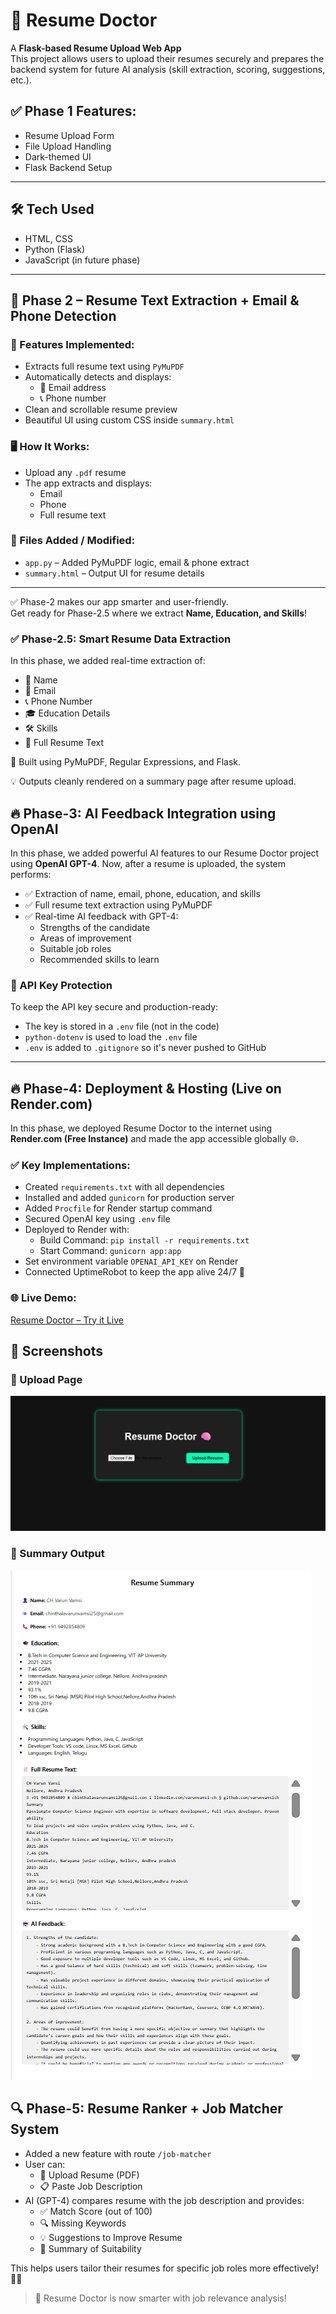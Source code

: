 # 🧠 Resume Doctor

A **Flask-based Resume Upload Web App**  
This project allows users to upload their resumes securely and prepares the backend system for future AI analysis (skill extraction, scoring, suggestions, etc.).

## ✅ Phase 1 Features:
- Resume Upload Form
- File Upload Handling
- Dark-themed UI
- Flask Backend Setup

---

## 🛠️ Tech Used
- HTML, CSS
- Python (Flask)
- JavaScript (in future phase)


---

## 🚀 Phase 2 – Resume Text Extraction + Email & Phone Detection

### 🔧 Features Implemented:
- Extracts full resume text using `PyMuPDF`
- Automatically detects and displays:
  - 📧 Email address
  - 📞 Phone number
- Clean and scrollable resume preview
- Beautiful UI using custom CSS inside `summary.html`

### 🖥️ How It Works:
- Upload any `.pdf` resume
- The app extracts and displays:
  - Email
  - Phone
  - Full resume text

### 📁 Files Added / Modified:
- `app.py` – Added PyMuPDF logic, email & phone extract
- `summary.html` – Output UI for resume details

---

✅ Phase-2 makes our app smarter and user-friendly.  
Get ready for Phase-2.5 where we extract **Name, Education, and Skills**!




### ✅ Phase-2.5: Smart Resume Data Extraction

In this phase, we added real-time extraction of:

- 📛 Name
- 📧 Email
- 📞 Phone Number
- 🎓 Education Details
- 🛠️ Skills
- 📃 Full Resume Text

🧠 Built using PyMuPDF, Regular Expressions, and Flask.

💡 Outputs cleanly rendered on a summary page after resume upload.


## 🔥 Phase-3: AI Feedback Integration using OpenAI

In this phase, we added powerful AI features to our Resume Doctor project using **OpenAI GPT-4**. Now, after a resume is uploaded, the system performs:

- ✅ Extraction of name, email, phone, education, and skills
- ✅ Full resume text extraction using PyMuPDF
- ✅ Real-time AI feedback with GPT-4:
  - Strengths of the candidate
  - Areas of improvement
  - Suitable job roles
  - Recommended skills to learn

### 🔐 API Key Protection

To keep the API key secure and production-ready:
- The key is stored in a `.env` file (not in the code)
- `python-dotenv` is used to load the `.env` file
- `.env` is added to `.gitignore` so it's never pushed to GitHub

---

## 🔥 Phase-4: Deployment & Hosting (Live on Render.com)

In this phase, we deployed Resume Doctor to the internet using **Render.com (Free Instance)** and made the app accessible globally 🌐.

### ✅ Key Implementations:

- Created `requirements.txt` with all dependencies
- Installed and added `gunicorn` for production server
- Added `Procfile` for Render startup command
- Secured OpenAI key using `.env` file
- Deployed to Render with:
  - Build Command: `pip install -r requirements.txt`
  - Start Command: `gunicorn app:app`
- Set environment variable `OPENAI_API_KEY` on Render
- Connected UptimeRobot to keep the app alive 24/7 🚀

### 🌐 Live Demo:
[Resume Doctor – Try it Live](https://resume-doctor.onrender.com)

## 📸 Screenshots

### 🔹 Upload Page
![Upload Page](screenshots/upload_page.png)

### 🔹 Summary Output
![Summary Output](screenshots/summary_output.png)


## 🔍 Phase-5: Resume Ranker + Job Matcher System

- Added a new feature with route `/job-matcher`
- User can:
  - 📄 Upload Resume (PDF)
  - 📋 Paste Job Description
- AI (GPT-4) compares resume with the job description and provides:
  - ✅ Match Score (out of 100)
  - 🔍 Missing Keywords
  - 💡 Suggestions to Improve Resume
  - 🧾 Summary of Suitability

This helps users tailor their resumes for specific job roles more effectively! 💼✨

> 🚀 Resume Doctor is now smarter with job relevance analysis!
